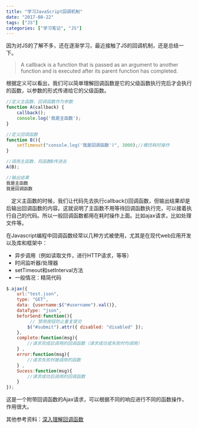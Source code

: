 ```yaml
---
title: "学习JavaScript回调机制"
date: "2017-08-22"
tags: ["JS"]
categories: ["学习笔记", "JS"]
---
```

因为对JS的了解不多，还在逐渐学习，最近接触了JS的回调机制，还是总结一下。

> A callback is a function that is passed as an argument to another function and is executed after its parent function has completed.

根据定义可以看出，我们可以简单理解回调函数是它的父级函数执行完后才会执行的函数，以参数的形式传递给它的父级函数。

``` javascript
//定义主函数，回调函数作为参数
function A(callback) {
    callback();  
    console.log('我是主函数');      
}

//定义回调函数
function B(){
    setTimeout("console.log('我是回调函数')", 3000);//模仿耗时操作  
}

//调用主函数，将函数B传进去
A(B);

//输出结果
我是主函数
我是回调函数
```


　定义主函数的时候，我们让代码先去执行callback()回调函数，但输出结果却是后输出回调函数的内容。这就说明了主函数不用等待回调函数执行完，可以接着执行自己的代码。所以一般回调函数都用在耗时操作上面。比如ajax请求，比如处理文件等。

在Javascript编程中回调函数经常以几种方式被使用，尤其是在现代web应用开发以及库和框架中：

- 异步调用（例如读取文件，进行HTTP请求，等等）
- 时间监听器/处理器
- setTimeout和setInterval方法
- 一般情况：精简代码

``` javascript
$.ajax({
    url:"test.json",
    type: "GET",
    data: {username:$("#username").val()},
    dataType: "json",
    beforSend:function(){ 
         // 禁用按钮防止重复提交
        $("#submit").attr({ disabled: "disabled" });
    }, 
    complete:function(msg){ 
        //请求完成后调用的回调函数（请求成功或失败时均调用）
    } , 
    error:function(msg){ 
        //请求失败时被调用的函数 
    } , 
    Sucess:function(msg){ 
        //请求成功后调用的回调函数 
    } 
});
```
这是一个附带回调函数的Ajax请求，可以根据不同的响应进行不同的函数操作，作用很大。

其他参考资料：[深入理解回调函数](http://www.cnblogs.com/gaosheng-221/p/6045483.html)
